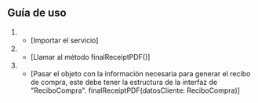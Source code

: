 ## Guía de uso

1) - [Importar el servicio]

2) - [Llamar al método finalReceiptPDF()]

3) - [Pasar el objeto con la información necesaria para generar el recibo de compra, este debe tener la estructura de la interfaz de "ReciboCompra". finalReceiptPDF(datosCliente: ReciboCompra)]
